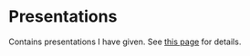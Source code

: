 # Presentations

Contains presentations I have given. See
[this page](SteveLane.github.io/Presentations) for details.
